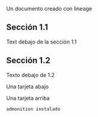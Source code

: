 
<!--section: 1-->
Un documento creado con lineage

<!--section: 1.1-->
## Sección 1.1

<!--section: 1.2-->
Text debajo de la sección 1.1

<!--section: 1.3-->
## Sección 1.2

<!--section: 1.4-->
Texto debajo de 1.2

<!--section: 2-->
Una tarjeta abajo

<!--section: 3-->
Una tarjeta arriba

```ad-tip
admonition instalado
```
